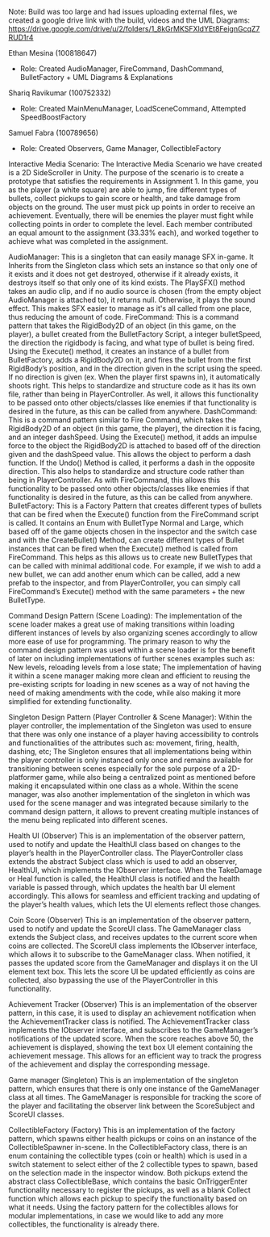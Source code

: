 Note: Build was too large and had issues uploading external files, we created a google drive link with the build, videos and the UML Diagrams: https://drive.google.com/drive/u/2/folders/1_8kGrMKSFXldYEt8FeignGcqZ7RUD1r4

Ethan Mesina (100818647) 
- Role: Created AudioManager, FireCommand, DashCommand, BulletFactory + UML Diagrams & Explanations

Shariq Ravikumar (100752332)
- Role: Created MainMenuManager, LoadSceneCommand, Attempted SpeedBoostFactory

Samuel Fabra (100789656)
- Role: Created Observers, Game Manager, CollectibleFactory

Interactive Media Scenario:
The Interactive Media Scenario we have created is a 2D SideScroller in Unity. The purpose of the scenario is to create a prototype that satisfies the requirements in Assignment 1. In this game, you as the player (a white square) are able to jump, fire different types of bullets, collect pickups to gain score or health, and take damage from objects on the ground. The user must pick up points in order to receive an achievement. Eventually, there will be enemies the player must fight while collecting points in order to complete the level.
Each member contributed an equal amount to the assignment (33.33% each), and worked together to achieve what was completed in the assignment.


AudioManager: This is a singleton that can easily manage SFX in-game. It Inherits from the Singleton class which sets an instance so that only one of it exists and it does not get destroyed, otherwise if it already exists, it destroys itself so that only one of its kind exists. The PlaySFX() method takes an audio clip, and if no audio source is chosen (from the empty object AudioManager is attached to), it returns null. Otherwise, it plays the sound effect. This makes SFX easier to manage as it's all called from one place, thus reducing the amount of code.
FireCommand: This is a command pattern that takes the RigidBody2D of an object (in this game, on the player), a bullet created from the BulletFactory Script, a integer bulletSpeed, the direction the rigidbody is facing, and what type of bullet is being fired. Using the Execute() method, it creates an instance of a bullet from BulletFactory, adds a RigidBody2D on it, and fires the bullet from the first RigidBody’s position, and in the direction given in the script using the speed. If no direction is given (ex. When the player first spawns in), it automatically shoots right. This helps to standardize and structure code as it has its own file, rather than being in PlayerController. As well, it allows this functionality to be passed onto other objects/classes like enemies if that functionality is desired in the future, as this can be called from anywhere.
DashCommand: This is a command pattern similar to Fire Command, which takes the RigidBody2D of an object (in this game, the player), the direction it is facing, and an integer dashSpeed. Using the Execute() method, it adds an impulse force to the object the RigidBody2D is attached to based off of the direction given and the dashSpeed value. This allows the object to perform a dash function. If the Undo() Method is called, it performs a dash in the opposite direction. This also helps to standardize and structure code rather than being in PlayerController. As with FireCommand, this allows this functionality to be passed onto other objects/classes like enemies if that functionality is desired in the future, as this can be called from anywhere.
BulletFactory: This is a Factory Pattern that creates different types of bullets that can be fired when the Execute() function from the FireCommand script is called. It contains an Enum with BulletType Normal and Large, which based off of the game objects chosen in the inspector and the switch case and with the CreateBullet() Method,  can create different types of Bullet instances that can be fired when the Execute() method is called from FireCommand. This helps as this allows us to create new BulletTypes that can be called with minimal additional code. For example, if we wish to add a new bullet, we can add another enum which can be called, add a new prefab to the inspector, and from PlayerController, you can simply call FireCommand’s Execute() method with the same parameters + the new BulletType.

Command Design Pattern (Scene Loading):
The implementation of the scene loader makes a great use of making transitions within loading different instances of levels by also organizing scenes accordingly to allow more ease of use for programming.
The primary reason to why the command design pattern was used within a scene loader is for the benefit of later on including implementations of further scenes examples such as: New levels, reloading levels from a lose state; The implementation of having it within a scene manager making more clean and efficient to reusing the pre-existing scripts for loading in new scenes as a way of not having the need of making amendments with the code, while also making it more simplified for extending functionality.

Singleton Design Pattern (Player Controller & Scene Manager):
Within the player controller, the implementation of the Singleton was used to ensure that there was only one instance of a player having accessibility to controls and functionalities of the attributes such as: movement, firing, health, dashing, etc;
The Singleton ensures that all implementations being within the player controller is only instanced only once and remains available for transitioning between scenes especially for the sole purpose of a 2D-platformer game, while also being a centralized point as mentioned before making it encapsulated within one class as a whole.
Within the scene manager, was also another implementation of the singleton in which was used for the scene manager and was integrated because similarly to the command design pattern, it allows to prevent creating multiple instances of the menu being replicated into different scenes.

Health UI (Observer)
This is an implementation of the observer pattern, used to notify and update the HealthUI class based on changes to the player’s health in the PlayerController class. The PlayerController class extends the abstract Subject class which is used to add an observer, HealthUI, which implements the IObserver interface. When the TakeDamage or Heal function is called, the HealthUI class is notified and the health variable is passed through, which updates the health bar UI element accordingly. This allows for seamless and efficient tracking and updating of the player’s health values, which lets the UI elements reflect those changes.

Coin Score (Observer)
This is an implementation of the observer pattern, used to notify and update the ScoreUI class. The GameManager class extends the Subject class, and receives updates to the current score when coins are collected. The ScoreUI class implements the IObserver interface, which allows it to subscribe to the GameManager class. When notified, it passes the updated score from the GameManager and displays it on the UI element text box. This lets the score UI be updated efficiently as coins are collected, also bypassing the use of the PlayerController in this functionality. 

Achievement Tracker (Observer)
This is an implementation of the observer pattern, in this case, it is used to display an achievement notification when the AchievementTracker class is notified. The AchievementTracker class implements the IObserver interface, and subscribes to the GameManager’s notifications of the updated score. When the score reaches above 50, the achievement is displayed, showing the text box UI element containing the achievement message. This allows for an efficient way to track the progress of the achievement and display the corresponding message.

Game manager (Singleton)
This is an implementation of the singleton pattern, which ensures that there is only one instance of the GameManager class at all times. The GameManager is responsible for tracking the score of the player and facilitating the observer link between the ScoreSubject and ScoreUI classes.

CollectibleFactory (Factory)
This is an implementation of the factory pattern, which spawns either health pickups or coins on an instance of the CollectibleSpawner in-scene. In the CollectibleFactory class, there is an enum containing the collectible types (coin or health) which is used in a switch statement to select either of the 2 collectible types to spawn, based on the selection made in the inspector window. Both pickups extend the abstract class CollectibleBase, which contains the basic OnTriggerEnter functionality necessary to register the pickups, as well as a blank Collect function which allows each pickup to specify the functionality based on what it needs. Using the factory pattern for the collectibles allows for modular implementations, in case we would like to add any more collectibles, the functionality is already there. 
